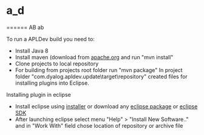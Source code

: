 # a_d
======
AB ab

To run a APLDev build you need to:
* Install Java 8
* Install maven (download from [apache.org](http://maven.apache.org/download.html) 
 and run "mvn install"
* Clone projects to local repository 
* For building from projects root folder run "mvn package"
In project folder "com.dyalog.apldev.update\target\repository\" created files
for installing plugins into Eclipse.


Installing plugin in eclipse
* Install eclipse using [installer](https://eclipse.org/)
 or download any [eclipse package](https://www.eclipse.org/downloads/packages/)
 or [eclipse SDK](http://download.eclipse.org/eclipse/downloads/)
* After launching eclipse select menu "Help" > "Install New Software.." and in "Work With" field chose location of repository or archive file